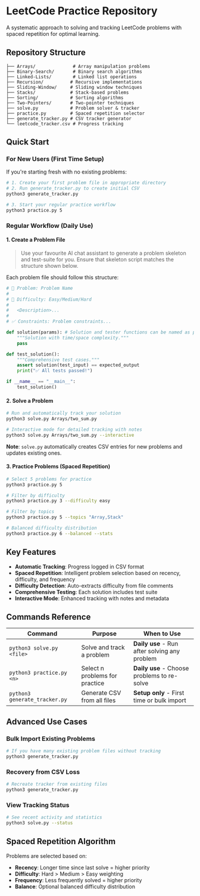# LeetCode Practice Repository

A systematic approach to solving and tracking LeetCode problems with spaced repetition for optimal learning.

## Repository Structure

```
├── Arrays/              # Array manipulation problems
├── Binary-Search/       # Binary search algorithms
├── Linked-Lists/        # Linked list operations
├── Recursion/          # Recursive implementations
├── Sliding-Window/     # Sliding window techniques
├── Stacks/             # Stack-based problems
├── Sorting/            # Sorting algorithms
├── Two-Pointers/       # Two-pointer techniques
├── solve.py            # Problem solver & tracker
├── practice.py         # Spaced repetition selector
├── generate_tracker.py # CSV tracker generator
└── leetcode_tracker.csv # Progress tracking
```

## Quick Start

### For New Users (First Time Setup)

If you're starting fresh with no existing problems:

```bash
# 1. Create your first problem file in appropriate directory
# 2. Run generate_tracker.py to create initial CSV
python3 generate_tracker.py

# 3. Start your regular practice workflow
python3 practice.py 5
```

### Regular Workflow (Daily Use)

#### 1. Create a Problem File

> Use your favourite AI chat assistant to generate a problem skeleton and test-suite for you.
> Ensure that skeleton script matches the structure shown below.

Each problem file should follow this structure:

```python
# 🧩 Problem: Problem Name
#
# 🤔 Difficulty: Easy/Medium/Hard
#
#   <Description>...
#
# ✅ Constraints: Problem constraints...

def solution(params): # Solution and tester functions can be named as per your choice
    """Solution with time/space complexity."""
    pass

def test_solution():
    """Comprehensive test cases."""
    assert solution(test_input) == expected_output
    print("✅ All tests passed!")

if __name__ == "__main__":
    test_solution()
```

#### 2. Solve a Problem

```bash
# Run and automatically track your solution
python3 solve.py Arrays/two_sum.py

# Interactive mode for detailed tracking with notes
python3 solve.py Arrays/two_sum.py --interactive
```

**Note**: `solve.py` automatically creates CSV entries for new problems and updates existing ones.

#### 3. Practice Problems (Spaced Repetition)

```bash
# Select 5 problems for practice
python3 practice.py 5

# Filter by difficulty
python3 practice.py 3 --difficulty easy

# Filter by topics
python3 practice.py 5 --topics "Array,Stack"

# Balanced difficulty distribution
python3 practice.py 6 --balanced --stats
```

## Key Features

- **Automatic Tracking**: Progress logged in CSV format
- **Spaced Repetition**: Intelligent problem selection based on recency, difficulty, and frequency
- **Difficulty Detection**: Auto-extracts difficulty from file comments
- **Comprehensive Testing**: Each solution includes test suite
- **Interactive Mode**: Enhanced tracking with notes and metadata

## Commands Reference

| Command                       | Purpose                        | When to Use                                   |
| ----------------------------- | ------------------------------ | --------------------------------------------- |
| `python3 solve.py <file>`     | Solve and track a problem      | **Daily use** - Run after solving any problem |
| `python3 practice.py <n>`     | Select n problems for practice | **Daily use** - Choose problems to re-solve   |
| `python3 generate_tracker.py` | Generate CSV from all files    | **Setup only** - First time or bulk import    |

## Advanced Use Cases

### Bulk Import Existing Problems

```bash
# If you have many existing problem files without tracking
python3 generate_tracker.py
```

### Recovery from CSV Loss

```bash
# Recreate tracker from existing files
python3 generate_tracker.py
```

### View Tracking Status

```bash
# See recent activity and statistics
python3 solve.py --status
```

## Spaced Repetition Algorithm

Problems are selected based on:

- **Recency**: Longer time since last solve = higher priority
- **Difficulty**: Hard > Medium > Easy weighting
- **Frequency**: Less frequently solved = higher priority
- **Balance**: Optional balanced difficulty distribution

